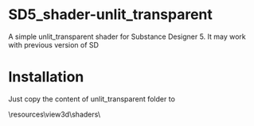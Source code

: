 # SD5_shader-unlit_transparent
A simple unlit_transparent shader for Substance Designer 5. It may work with previous version of SD

Installation
=======

Just copy the content of unlit_transparent folder to

<Susbtance Install Dir>\resources\view3d\shaders\
